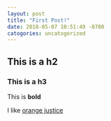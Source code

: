 ```yaml
---
layout: post
title: "First Post!"
date: 2018-05-07 10:51:49 -0700
catogories: uncatogorized
---
```


## This is a h2
### This is a h3

This is **bold**

I like [orange justice]

[orange justice]: https://www.google.com/search?safe=strict&rlz=1C5CHFA_enUS726US732&biw=1195&bih=858&tbm=isch&sa=1&ei=eZXwWqTjJamd0gLwrrWADQ&q=mark+zuckerberg+being+thick&oq=mark+zuckerberg+being+thick&gs_l=img.3...4426.5954.0.6123.12.9.0.3.3.0.53.430.9.9.0....0...1c.1.64.img..0.7.201...0j0i67k1.0.83oeAS-JqCM#imgrc=ob14HJC_CzhDJM:
